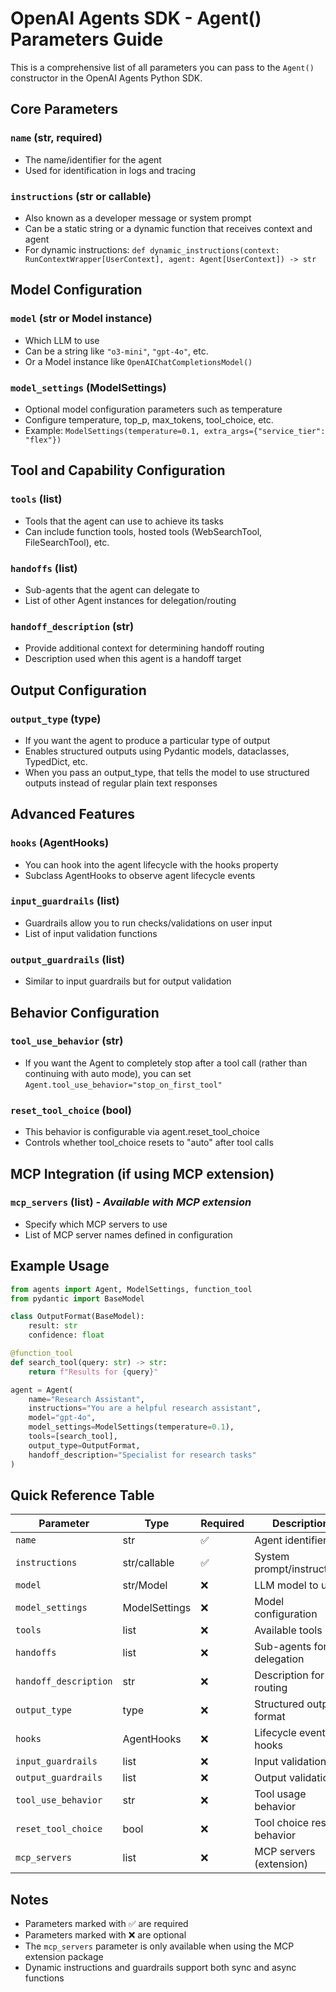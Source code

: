 # OpenAI Agents SDK - Agent() Parameters Guide

This is a comprehensive list of all parameters you can pass to the `Agent()` constructor in the OpenAI Agents Python SDK.

## Core Parameters

### `name` (str, required)
- The name/identifier for the agent
- Used for identification in logs and tracing

### `instructions` (str or callable)
- Also known as a developer message or system prompt
- Can be a static string or a dynamic function that receives context and agent
- For dynamic instructions: `def dynamic_instructions(context: RunContextWrapper[UserContext], agent: Agent[UserContext]) -> str`

## Model Configuration

### `model` (str or Model instance)
- Which LLM to use
- Can be a string like `"o3-mini"`, `"gpt-4o"`, etc.
- Or a Model instance like `OpenAIChatCompletionsModel()`

### `model_settings` (ModelSettings)
- Optional model configuration parameters such as temperature
- Configure temperature, top_p, max_tokens, tool_choice, etc.
- Example: `ModelSettings(temperature=0.1, extra_args={"service_tier": "flex"})`

## Tool and Capability Configuration

### `tools` (list)
- Tools that the agent can use to achieve its tasks
- Can include function tools, hosted tools (WebSearchTool, FileSearchTool), etc.

### `handoffs` (list)
- Sub-agents that the agent can delegate to
- List of other Agent instances for delegation/routing

### `handoff_description` (str)
- Provide additional context for determining handoff routing
- Description used when this agent is a handoff target

## Output Configuration

### `output_type` (type)
- If you want the agent to produce a particular type of output
- Enables structured outputs using Pydantic models, dataclasses, TypedDict, etc.
- When you pass an output_type, that tells the model to use structured outputs instead of regular plain text responses

## Advanced Features

### `hooks` (AgentHooks)
- You can hook into the agent lifecycle with the hooks property
- Subclass AgentHooks to observe agent lifecycle events

### `input_guardrails` (list)
- Guardrails allow you to run checks/validations on user input
- List of input validation functions

### `output_guardrails` (list)
- Similar to input guardrails but for output validation

## Behavior Configuration

### `tool_use_behavior` (str)
- If you want the Agent to completely stop after a tool call (rather than continuing with auto mode), you can set `Agent.tool_use_behavior="stop_on_first_tool"`

### `reset_tool_choice` (bool)
- This behavior is configurable via agent.reset_tool_choice
- Controls whether tool_choice resets to "auto" after tool calls

## MCP Integration (if using MCP extension)

### `mcp_servers` (list) - *Available with MCP extension*
- Specify which MCP servers to use
- List of MCP server names defined in configuration

## Example Usage

```python
from agents import Agent, ModelSettings, function_tool
from pydantic import BaseModel

class OutputFormat(BaseModel):
    result: str
    confidence: float

@function_tool
def search_tool(query: str) -> str:
    return f"Results for {query}"

agent = Agent(
    name="Research Assistant",
    instructions="You are a helpful research assistant",
    model="gpt-4o",
    model_settings=ModelSettings(temperature=0.1),
    tools=[search_tool],
    output_type=OutputFormat,
    handoff_description="Specialist for research tasks"
)
```

## Quick Reference Table

| Parameter | Type | Required | Description |
|-----------|------|----------|-------------|
| `name` | str | ✅ | Agent identifier |
| `instructions` | str/callable | ✅ | System prompt/instructions |
| `model` | str/Model | ❌ | LLM model to use |
| `model_settings` | ModelSettings | ❌ | Model configuration |
| `tools` | list | ❌ | Available tools |
| `handoffs` | list | ❌ | Sub-agents for delegation |
| `handoff_description` | str | ❌ | Description for routing |
| `output_type` | type | ❌ | Structured output format |
| `hooks` | AgentHooks | ❌ | Lifecycle event hooks |
| `input_guardrails` | list | ❌ | Input validation |
| `output_guardrails` | list | ❌ | Output validation |
| `tool_use_behavior` | str | ❌ | Tool usage behavior |
| `reset_tool_choice` | bool | ❌ | Tool choice reset behavior |
| `mcp_servers` | list | ❌ | MCP servers (extension) |

## Notes

- Parameters marked with ✅ are required
- Parameters marked with ❌ are optional
- The `mcp_servers` parameter is only available when using the MCP extension package
- Dynamic instructions and guardrails support both sync and async functions